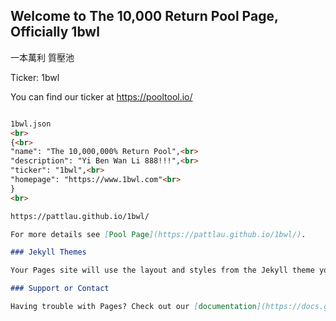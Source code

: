 ## Welcome to The 10,000 Return Pool Page, Officially 1bwl

一本萬利 質壓池

Ticker: 1bwl

You can find our ticker at https://pooltool.io/

```markdown

1bwl.json
<br>
{<br>
"name": "The 10,000,000% Return Pool",<br>
"description": "Yi Ben Wan Li 888!!!",<br>
"ticker": "1bwl",<br>
"homepage": "https://www.1bwl.com"<br>
}
<br>

https://pattlau.github.io/1bwl/

For more details see [Pool Page](https://pattlau.github.io/1bwl/).

### Jekyll Themes

Your Pages site will use the layout and styles from the Jekyll theme you have selected in your [repository settings](https://github.com/pattlau/1bwl/settings/pages). The name of this theme is saved in the Jekyll `_config.yml` configuration file.

### Support or Contact

Having trouble with Pages? Check out our [documentation](https://docs.github.com/categories/github-pages-basics/) or [contact support](https://support.github.com/contact) and we’ll help you sort it out.
